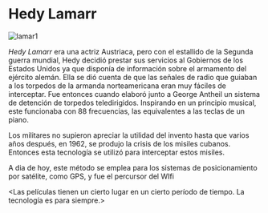 

# Hedy Lamarr

![lamar1](https://user-images.githubusercontent.com/114906778/194814913-eb10a5fe-afa6-43be-a437-16cdac17da65.png)



*Hedy Lamarr* era una actriz Austriaca, pero con el estallido de la Segunda guerra mundial, 
Hedy decidió prestar sus servicios al Gobiernos de los Estados Unidos ya que disponía de información sobre el armamento del ejército alemán.
Ella se dió cuenta de que las señales de radio que guiaban a los torpedos de la armanda norteamericana eran muy fáciles de interceptar. 
Fue entonces cuando elaboró junto a George Antheil un sistema de detención de torpedos teledirigidos. Inspirando en un principio musical,
este funcionaba con 88 frecuencias, las equivalentes a las teclas de un piano.

Los militares no supieron apreciar la utilidad del invento hasta que varios años después, en 1962, se produjo la crisis de los misiles cubanos. 
Entonces esta tecnología se utilizó para interceptar estos misiles. 

A dia de hoy, este método se emplea para los sistemas de posicionamiento por satélite, como GPS, y fue el percursor del WIfi

<Las películas tienen un cierto lugar en un cierto período de tiempo. La tecnología es para siempre.>
